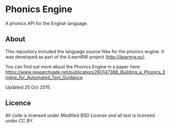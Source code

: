 # Phonics Engine
A phonics API for the English language.

## About
This repository included the language source files for the phonics engine. It was developed as part of the iLearnRW project (http://ilearnrw.eu).

You can find out more about the Phonics Engine in a paper here: https://www.researchgate.net/publication/280147388_Building_a_Phonics_Engine_for_Automated_Text_Guidance.

Updated 25 Oct 2015.

## Licence
All code is licensed under Modified BSD License and all text is licensed under CC BY.

